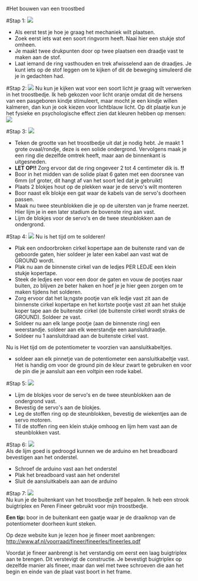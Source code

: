 #Het bouwen van een troostbed

#Stap 1:
<img src="http://u.cubeupload.com/Thovex/ae61.png">  
- Als eerst test je hoe je graag het mechaniek wilt plaatsen. 
- Zoek eerst iets wat een soort ringvorm heeft. Naai hier een stukje stof omheen. 
- Je maakt twee drukpunten door op twee plaatsen een draadje vast te maken aan de stof. 
- Laat iemand de ring vasthouden en trek afwisselend aan de draadjes. Je kunt iets op de stof leggen om te kijken of dit de beweging simuleerd die je in gedachten had. 

#Stap 2:
<img src="http://u.cubeupload.com/Thovex/a72.png">
Nu kun je kijken wat voor een soort licht je graag wilt verwerken in het troostbedje. Ik heb gekozen voor licht oranje omdat dit de hersens van een pasgeboren kindje stimuleert, maar mocht je een kindje willen kalmeren, dan kun je ook kiezen voor lichtblauw licht. Op dit plaatje kun je het fysieke en psychologische effect zien dat kleuren hebben op mensen: <img src="http://bakkersinfo.miauw.be/wp-content/uploads/2013/08/Betekenis_kleuren.jpg">

#Stap 3:
<img src="http://u.cubeupload.com/Thovex/9133.png">
- Teken de grootte van het troostbedje uit dat je nodig hebt. Je maakt 1 grote ovaal/rondje, deze is een solide ondergrond. Vervolgens maak je een ring die dezelfde omtrek heeft, maar aan de binnenkant is uitgesneden. 
- <b>LET OP!!</b> Zorg ervoor dat de ring ongeveer 2 tot 4 centimeter dik is. <b>!!</b>
- Boor in het midden van de solide plaat 6 gaten met een doorsnee van 6mm (of groter, dit hangt af van het soort led dat je gebruikt)
- Plaats 2 blokjes hout op de plekken waar je de servo's wilt monteren
- Boor naast elk blokje een gat waar de kabels van de servo's doorheen passen. 
- Maak nu twee steunblokken die je op de uitersten van je frame neerzet. Hier lijm je in een later stadium de bovenste ring aan vast.
- Lijm de blokjes voor de servo's en de twee steunblokken aan de ondergrond. 

#Stap 4:
<img src="http://u.cubeupload.com/Thovex/be34.png">
Nu is het tijd om te solderen!
- Plak een ondoorbroken cirkel kopertape aan de buitenste rand van de geboorde gaten, hier soldeer je later een kabel aan vast wat de GROUND wordt. 
- Plak nu aan de binnenste cirkel van de ledjes PER LEDJE een klein stukje kopertape.
- Steek de ledjes een voor een door de gaten en vouw de pootjes naar buiten, zo blijven ze beter haken en hoef je je hier geen zorgen om te maken tijdens het solderen.
- Zorg ervoor dat het la;ngste pootje van elk ledje vast zit aan de binnenste cirkel kopertape en het kortste pootje vast zit aan het stukje koper tape aan de buitenste cirkel (de buitenste cirkel wordt straks de GROUND). Soldeer ze vast.
- Soldeer nu aan elk lange pootje (aan de binnenste ring) een weerstandje. soldeer aan elk weerstandje een aansluitdraadje. 
- Soldeer nu 1 aansluitdraad aan de buitenste cirkel vast. 

Nu is Het tijd om de potentiometer te voorzien van aansluitkabeltjes.
- soldeer aan elk pinnetje van de potentiometer een aansluitkabeltje vast. Het is handig om voor de ground pin de kleur zwart te gebruiken en voor de pin die je aansluit aan een voltpin een rode kabel. 

#Stap 5:
<img src="http://u.cubeupload.com/Thovex/c027.png">  
- Lijm de blokjes voor de servo's en de twee steunblokken aan de ondergrond vast.
- Bevestig de servo's aan de blokjes.
- Leg de stoffen ring op de steunblokken, bevestig de wiekentjes aan de servo motoren.
- Til de stoffen ring een klein stukje omhoog en lijm hem vast aan de steunblokken vast.

#Stap 6:
<img src="http://u.cubeupload.com/Thovex/a5b8.png">  
Als de lijm goed is gedroogd kunnen we de arduino en het breadboard bevestigen aan het onderstel.

- Schroef de arduino vast aan het onderstel
- Plak het breadboard vast aan het onderstel
- Sluit de aansluitkabels aan aan de arduino

#Stap 7:
<img src="http://u.cubeupload.com/Thovex/a769.png">  
Nu kun je de buitenkant van het troostbedje zelf bepalen. Ik heb een strook buigtriplex en Peren Fineer gebruikt voor mijn troostbedje. 
 
<b>Een tip:</b> boor in de buitenkant een gaatje waar je de draaiknop van de potentiometer doorheen kunt steken. 

Op deze website kun je lezen hoe je fineer moet aanbrengen:  
http://www.af.nl/voorraad/fineer/fineerles/fineerles.pdf  

Voordat je fineer aanbrengt is het verstandig om eerst een laag buigtriplex aan te brengen. Dit verstevigt de constructie. Je bevestigt buigtriplex op dezelfde manier als fineer, maar dan wel met twee schroeven die aan het begin en einde van de plaat vast boort in het frame.

